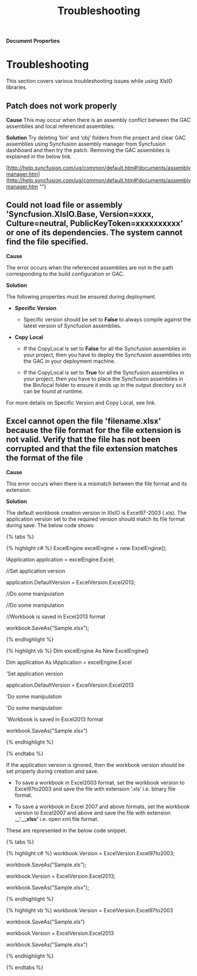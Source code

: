 ﻿---
layout: Post
title: Troubleshooting
description: Explains various troubleshooting issues while using XlsIO
platform: File-formats
control: XlsIO
documentation: UG
---
**Document** **Properties**

# Troubleshooting

This section covers various troubleshooting issues while using XlsIO libraries.

## Patch does not work properly

**Cause**
This may occur when there is an assembly conflict between the GAC assemblies and local referenced assemblies. 

**Solution** 
Try deleting ‘bin’ and ‘obj’ folders from the project and clear GAC assemblies using Syncfusion assembly manager from Syncfusion dashboard and then try the patch. Removing the GAC assemblies is explained in the below link.

[http://help.syncfusion.com/ug/common/default.htm#!documents/assemblymanager.htm](http://help.syncfusion.com/ug/common/default.htm#!documents/assemblymanager.htm "")

## Could not load file or assembly 'Syncfusion.XlsIO.Base, Version=xxxx, Culture=neutral, PublicKeyToken=xxxxxxxxxx' or one of its dependencies. The system cannot find the file specified.

**Cause**

The error occurs when the referenced assemblies are not in the path corresponding to the build configuration or GAC. 

**Solution**

The following properties must be ensured during deployment.

* __**Specific**__ __**Version**__

  * Specific version should be set to **False** to always compile against the latest version of Syncfusion assemblies.

* __**Copy**__ __**Local**__

  * If the CopyLocal is set to **False** for all the Syncfusion assemblies in your project, then you have to deploy the Syncfusion assemblies into the GAC in your deployment machine.

  * If the CopyLocal is set to **True** for all the Syncfusion assemblies in your project, then you have to place the Syncfusion assemblies in the Bin/local folder to ensure it ends up in the output directory so it can be found at runtime.

For more details on Specific Version and Copy Local, see link. 



## Excel cannot open the file 'filename.xlsx' because the file format for the file extension is not valid. Verify that the file has not been corrupted and that the file extension matches the format of the file

**Cause**

This error occurs when there is a mismatch between the file format and its extension. 

**Solution**

The default workbook creation version in XlsIO is Excel97-2003 (.xls). The application version set to the required version should match its file format during save. The below code shows 

{% tabs %}  

{% highlight c# %}
ExcelEngine excelEngine = new ExcelEngine();

IApplication application = excelEngine.Excel;

//Set application version

application.DefaultVersion = ExcelVersion.Excel2013;

//Do some manipulation

//Do some manipulation

//Workbook is saved in Excel2013 format

workbook.SaveAs("Sample.xlsx");



{% endhighlight %}

{% highlight vb %}
Dim excelEngine As New ExcelEngine()

Dim application As IApplication = excelEngine.Excel

'Set application version

application.DefaultVersion = ExcelVersion.Excel2013

'Do some manipulation

'Do some manipulation

'Workbook is saved in Excel2013 format

workbook.SaveAs("Sample.xlsx")



{% endhighlight %}

  {% endtabs %}  

If the application version is ignored, then the workbook version should be set properly during creation and save.

* To save a workbook in Excel2003 format, set the workbook version to Excel97to2003 and save the file with extension ‘.xls’ i.e. binary file format.

* To save a workbook in Excel 2007 and above formats, set the workbook version to Excel2007 and above and save the file with extension __‘.____xlsx’__ i.e. open xml file format.

These are represented in the below code snippet.

{% tabs %}  

{% highlight c# %}
workbook.Version = ExcelVersion.Excel97to2003;

workbook.SaveAs("Sample.xls");

workbook.Version = ExcelVersion.Excel2013;

workbook.SaveAs("Sample.xlsx");



{% endhighlight %}

{% highlight vb %}
workbook.Version = ExcelVersion.Excel97to2003

workbook.SaveAs("Sample.xls")

workbook.Version = ExcelVersion.Excel2013

workbook.SaveAs("Sample.xlsx")



{% endhighlight %}

  {% endtabs %}  

